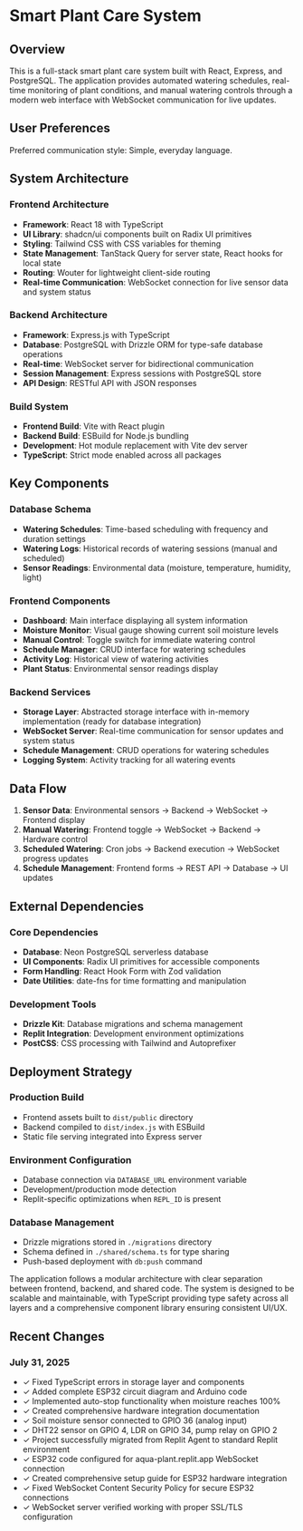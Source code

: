 # Smart Plant Care System

## Overview

This is a full-stack smart plant care system built with React, Express, and PostgreSQL. The application provides automated watering schedules, real-time monitoring of plant conditions, and manual watering controls through a modern web interface with WebSocket communication for live updates.

## User Preferences

Preferred communication style: Simple, everyday language.

## System Architecture

### Frontend Architecture
- **Framework**: React 18 with TypeScript
- **UI Library**: shadcn/ui components built on Radix UI primitives
- **Styling**: Tailwind CSS with CSS variables for theming
- **State Management**: TanStack Query for server state, React hooks for local state
- **Routing**: Wouter for lightweight client-side routing
- **Real-time Communication**: WebSocket connection for live sensor data and system status

### Backend Architecture
- **Framework**: Express.js with TypeScript
- **Database**: PostgreSQL with Drizzle ORM for type-safe database operations
- **Real-time**: WebSocket server for bidirectional communication
- **Session Management**: Express sessions with PostgreSQL store
- **API Design**: RESTful API with JSON responses

### Build System
- **Frontend Build**: Vite with React plugin
- **Backend Build**: ESBuild for Node.js bundling
- **Development**: Hot module replacement with Vite dev server
- **TypeScript**: Strict mode enabled across all packages

## Key Components

### Database Schema
- **Watering Schedules**: Time-based scheduling with frequency and duration settings
- **Watering Logs**: Historical records of watering sessions (manual and scheduled)
- **Sensor Readings**: Environmental data (moisture, temperature, humidity, light)

### Frontend Components
- **Dashboard**: Main interface displaying all system information
- **Moisture Monitor**: Visual gauge showing current soil moisture levels
- **Manual Control**: Toggle switch for immediate watering control
- **Schedule Manager**: CRUD interface for watering schedules
- **Activity Log**: Historical view of watering activities
- **Plant Status**: Environmental sensor readings display

### Backend Services
- **Storage Layer**: Abstracted storage interface with in-memory implementation (ready for database integration)
- **WebSocket Server**: Real-time communication for sensor updates and system status
- **Schedule Management**: CRUD operations for watering schedules
- **Logging System**: Activity tracking for all watering events

## Data Flow

1. **Sensor Data**: Environmental sensors → Backend → WebSocket → Frontend display
2. **Manual Watering**: Frontend toggle → WebSocket → Backend → Hardware control
3. **Scheduled Watering**: Cron jobs → Backend execution → WebSocket progress updates
4. **Schedule Management**: Frontend forms → REST API → Database → UI updates

## External Dependencies

### Core Dependencies
- **Database**: Neon PostgreSQL serverless database
- **UI Components**: Radix UI primitives for accessible components
- **Form Handling**: React Hook Form with Zod validation
- **Date Utilities**: date-fns for time formatting and manipulation

### Development Tools
- **Drizzle Kit**: Database migrations and schema management
- **Replit Integration**: Development environment optimizations
- **PostCSS**: CSS processing with Tailwind and Autoprefixer

## Deployment Strategy

### Production Build
- Frontend assets built to `dist/public` directory
- Backend compiled to `dist/index.js` with ESBuild
- Static file serving integrated into Express server

### Environment Configuration
- Database connection via `DATABASE_URL` environment variable
- Development/production mode detection
- Replit-specific optimizations when `REPL_ID` is present

### Database Management
- Drizzle migrations stored in `./migrations` directory
- Schema defined in `./shared/schema.ts` for type sharing
- Push-based deployment with `db:push` command

The application follows a modular architecture with clear separation between frontend, backend, and shared code. The system is designed to be scalable and maintainable, with TypeScript providing type safety across all layers and a comprehensive component library ensuring consistent UI/UX.

## Recent Changes

### July 31, 2025
- ✓ Fixed TypeScript errors in storage layer and components
- ✓ Added complete ESP32 circuit diagram and Arduino code
- ✓ Implemented auto-stop functionality when moisture reaches 100%
- ✓ Created comprehensive hardware integration documentation
- ✓ Soil moisture sensor connected to GPIO 36 (analog input)
- ✓ DHT22 sensor on GPIO 4, LDR on GPIO 34, pump relay on GPIO 2
- ✓ Project successfully migrated from Replit Agent to standard Replit environment
- ✓ ESP32 code configured for aqua-plant.replit.app WebSocket connection
- ✓ Created comprehensive setup guide for ESP32 hardware integration
- ✓ Fixed WebSocket Content Security Policy for secure ESP32 connections
- ✓ WebSocket server verified working with proper SSL/TLS configuration